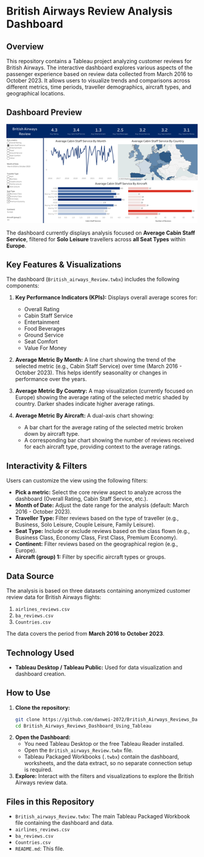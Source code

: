 # British Airways Review Analysis Dashboard

## Overview

This repository contains a Tableau project analyzing customer reviews for British Airways. The interactive dashboard explores various aspects of the passenger experience based on review data collected from March 2016 to October 2023. It allows users to visualize trends and comparisons across different metrics, time periods, traveller demographics, aircraft types, and geographical locations.

## Dashboard Preview

![British Airways Review Dashboard](https://github.com/danwei-2072/British_Airways_Reviews_Dashboard_Using_Tableau/blob/main/British_airways_Review.png)

The dashboard currently displays analysis focused on **Average Cabin Staff Service**, filtered for **Solo Leisure** travellers across **all Seat Types** within **Europe**.

## Key Features & Visualizations

The dashboard (`British_airways_Review.twbx`) includes the following components:

1.  **Key Performance Indicators (KPIs):** Displays overall average scores for:
    *   Overall Rating
    *   Cabin Staff Service
    *   Entertainment
    *   Food Beverages
    *   Ground Service
    *   Seat Comfort
    *   Value For Money

2.  **Average Metric By Month:** A line chart showing the trend of the selected metric (e.g., Cabin Staff Service) over time (March 2016 - October 2023). This helps identify seasonality or changes in performance over the years.

3.  **Average Metric By Country:** A map visualization (currently focused on Europe) showing the average rating of the selected metric shaded by country. Darker shades indicate higher average ratings.

4.  **Average Metric By Aircraft:** A dual-axis chart showing:
    *   A bar chart for the average rating of the selected metric broken down by aircraft type.
    *   A corresponding bar chart showing the number of reviews received for each aircraft type, providing context to the average ratings.

## Interactivity & Filters

Users can customize the view using the following filters:

*   **Pick a metric:** Select the core review aspect to analyze across the dashboard (Overall Rating, Cabin Staff Service, etc.).
*   **Month of Date:** Adjust the date range for the analysis (default: March 2016 - October 2023).
*   **Traveller Type:** Filter reviews based on the type of traveller (e.g., Business, Solo Leisure, Couple Leisure, Family Leisure).
*   **Seat Type:** Include or exclude reviews based on the class flown (e.g., Business Class, Economy Class, First Class, Premium Economy).
*   **Continent:** Filter reviews based on the geographical region (e.g., Europe).
*   **Aircraft (group) 1:** Filter by specific aircraft types or groups.

## Data Source

The analysis is based on three datasets containing anonymized customer review data for British Airways flights:

1.  `airlines_reviews.csv`
2.  `ba_reviews.csv`
3.  `Countries.csv`


The data covers the period from **March 2016 to October 2023**.

## Technology Used

*   **Tableau Desktop / Tableau Public:** Used for data visualization and dashboard creation.

## How to Use

1.  **Clone the repository:**
    ```bash
    git clone https://github.com/danwei-2072/British_Airways_Reviews_Dashboard_Using_Tableau.git
    cd British_Airways_Reviews_Dashboard_Using_Tableau
    ```
2.  **Open the Dashboard:**
    *   You need Tableau Desktop or the free Tableau Reader installed.
    *   Open the `British_airways_Review.twbx` file.
    *   Tableau Packaged Workbooks (`.twbx`) contain the dashboard, worksheets, and the data extract, so no separate connection setup is required.
3.  **Explore:** Interact with the filters and visualizations to explore the British Airways review data.

## Files in this Repository

*   `British_airways_Review.twbx`: The main Tableau Packaged Workbook file containing the dashboard and data.
*   `airlines_reviews.csv`
*   `ba_reviews.csv`
*   `Countries.csv`
*   `README.md`: This file.

